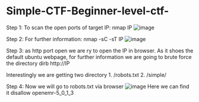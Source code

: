 # Simple-CTF-Beginner-level-ctf-
Step 1: To scan the open ports of target IP:
nmap IP
![image](https://user-images.githubusercontent.com/59218362/210261196-56d5557b-1604-4c46-898b-84da17f0dccd.png)

Step 2: For further information:
nmap -sC -sT IP
![image](https://user-images.githubusercontent.com/59218362/210261619-cebcd7fe-2d15-4453-97e5-0d9bbe066fc9.png)

Step 3: as http port open we are ry to open the IP in browser. As it shoes the default ubuntu webpage, for further information we are going to brute force the directory
dirb http://IP

Interestingly we are getting two directory 1. /robots.txt 2. /simple/

Step 4: Now we will go to robots.txt via browser
![image](https://user-images.githubusercontent.com/59218362/210262245-0f8ca688-74c5-4ba8-82ba-22d909d906a7.png)
Here we can find it disallow openemr-5_0_1_3
